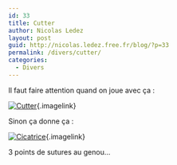 ```yaml
---
id: 33
title: Cutter
author: Nicolas Ledez
layout: post
guid: http://nicolas.ledez.free.fr/blog/?p=33
permalink: /divers/cutter/
categories:
  - Divers
---
```

Il faut faire attention quand on joue avec ça :

[<img alt="Cutter" id="image31" src="http://blog.ledez.net/wp-content/uploads/2006/06/img_0078-150x150.jpg" />][1]{.imagelink}

Sinon ça donne ça :

[<img alt="Cicatrice" id="image32" src="http://blog.ledez.net/wp-content/uploads/2006/06/img_0077-150x150.jpg" />][2]{.imagelink}

3 points de sutures au genou&#8230;

 [1]: http://blog.ledez.net/wp-content/uploads/2006/06/img_0078.jpg "Cutter"
 [2]: http://blog.ledez.net/wp-content/uploads/2006/06/img_0077.jpg "Cicatrice"